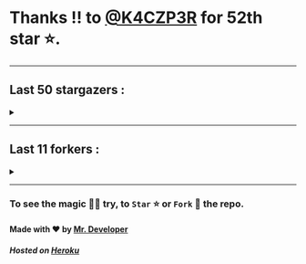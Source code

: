 # Thanks !! to [@K4CZP3R](https://github.com/K4CZP3R) for 52th star ⭐.
---

## Last 50 stargazers :
<details><summary></summary>

| No. | Profile Pic | Username | Star Number ⭐ |
| :---: | :---: | :---: | :---: |
| 1. | <img src='https://avatars.githubusercontent.com/u/16763276?v=4'> | [@K4CZP3R](https://github.com/K4CZP3R) | 52 |
| 2. | <img src='https://avatars.githubusercontent.com/u/36649395?v=4'> | [@airsquared](https://github.com/airsquared) | 51 |
| 3. | <img src='https://avatars.githubusercontent.com/u/86813581?v=4'> | [@ImDarkLK](https://github.com/ImDarkLK) | 50 |
| 4. | <img src='https://avatars.githubusercontent.com/u/96438111?v=4'> | [@Gishankrishka2](https://github.com/Gishankrishka2) | 49 |
| 5. | <img src='https://avatars.githubusercontent.com/u/85282650?v=4'> | [@Malith-Rukshan](https://github.com/Malith-Rukshan) | 48 |
| 6. | <img src='https://avatars.githubusercontent.com/u/10355528?v=4'> | [@Lesmiscore](https://github.com/Lesmiscore) | 47 |
| 7. | <img src='https://avatars.githubusercontent.com/u/51000885?v=4'> | [@xK4m3l](https://github.com/xK4m3l) | 46 |
| 8. | <img src='https://avatars.githubusercontent.com/u/60372320?v=4'> | [@antoine-lombardo](https://github.com/antoine-lombardo) | 45 |
| 9. | <img src='https://avatars.githubusercontent.com/u/90955030?v=4'> | [@SPECT3R-69](https://github.com/SPECT3R-69) | 44 |
| 10. | <img src='https://avatars.githubusercontent.com/u/89269794?v=4'> | [@svc64](https://github.com/svc64) | 43 |
| 11. | <img src='https://avatars.githubusercontent.com/u/36570169?v=4'> | [@ClementCastel](https://github.com/ClementCastel) | 42 |
| 12. | <img src='https://avatars.githubusercontent.com/u/41164942?v=4'> | [@rk134](https://github.com/rk134) | 41 |
| 13. | <img src='https://avatars.githubusercontent.com/u/16743370?v=4'> | [@megapro17](https://github.com/megapro17) | 40 |
| 14. | <img src='https://avatars.githubusercontent.com/u/33972938?v=4'> | [@pandamoon21](https://github.com/pandamoon21) | 39 |
| 15. | <img src='https://avatars.githubusercontent.com/u/85753037?v=4'> | [@manifesto1](https://github.com/manifesto1) | 38 |
| 16. | <img src='https://avatars.githubusercontent.com/u/65109659?v=4'> | [@moonmuaaz000](https://github.com/moonmuaaz000) | 37 |
| 17. | <img src='https://avatars.githubusercontent.com/u/83270075?v=4'> | [@gamer191](https://github.com/gamer191) | 36 |
| 18. | <img src='https://avatars.githubusercontent.com/u/73080587?v=4'> | [@XMYSTERlOUSX](https://github.com/XMYSTERlOUSX) | 35 |
| 19. | <img src='https://avatars.githubusercontent.com/u/17056564?v=4'> | [@0x3c3e](https://github.com/0x3c3e) | 34 |
| 20. | <img src='https://avatars.githubusercontent.com/u/20133621?v=4'> | [@NitroFuN](https://github.com/NitroFuN) | 33 |
| 21. | <img src='https://avatars.githubusercontent.com/u/482367?v=4'> | [@nyuszika7h](https://github.com/nyuszika7h) | 32 |
| 22. | <img src='https://avatars.githubusercontent.com/u/84174959?v=4'> | [@S4TyEndRa](https://github.com/S4TyEndRa) | 31 |
| 23. | <img src='https://avatars.githubusercontent.com/u/103633817?v=4'> | [@NullPointer-Ex](https://github.com/NullPointer-Ex) | 30 |
| 24. | <img src='https://avatars.githubusercontent.com/u/87824092?v=4'> | [@codingtuto](https://github.com/codingtuto) | 29 |
| 25. | <img src='https://avatars.githubusercontent.com/u/82335415?v=4'> | [@rahulmanjhu](https://github.com/rahulmanjhu) | 28 |
| 26. | <img src='https://avatars.githubusercontent.com/u/66910428?v=4'> | [@VIKASIND](https://github.com/VIKASIND) | 27 |
| 27. | <img src='https://avatars.githubusercontent.com/u/57279309?v=4'> | [@Droyder7](https://github.com/Droyder7) | 26 |
| 28. | <img src='https://avatars.githubusercontent.com/u/40000538?v=4'> | [@ShubhamJ010](https://github.com/ShubhamJ010) | 25 |
| 29. | <img src='https://avatars.githubusercontent.com/u/102476142?v=4'> | [@hiroultroid93819](https://github.com/hiroultroid93819) | 24 |
| 30. | <img src='https://avatars.githubusercontent.com/u/87156166?v=4'> | [@Soebb](https://github.com/Soebb) | 23 |
| 31. | <img src='https://avatars.githubusercontent.com/u/40020525?v=4'> | [@Angeloem](https://github.com/Angeloem) | 22 |
| 32. | <img src='https://avatars.githubusercontent.com/u/97869723?v=4'> | [@XRoiDX](https://github.com/XRoiDX) | 21 |
| 33. | <img src='https://avatars.githubusercontent.com/u/97147352?v=4'> | [@ThePachirisu](https://github.com/ThePachirisu) | 20 |
| 34. | <img src='https://avatars.githubusercontent.com/u/90682075?v=4'> | [@Parvez342](https://github.com/Parvez342) | 19 |
| 35. | <img src='https://avatars.githubusercontent.com/u/91000547?v=4'> | [@dhanushps](https://github.com/dhanushps) | 18 |
| 36. | <img src='https://avatars.githubusercontent.com/u/102027393?v=4'> | [@anon1ym](https://github.com/anon1ym) | 17 |
| 37. | <img src='https://avatars.githubusercontent.com/u/90016534?v=4'> | [@rethu123](https://github.com/rethu123) | 16 |
| 38. | <img src='https://avatars.githubusercontent.com/u/93878621?v=4'> | [@sohan2929](https://github.com/sohan2929) | 15 |
| 39. | <img src='https://avatars.githubusercontent.com/u/54490464?v=4'> | [@Rk365-UK](https://github.com/Rk365-UK) | 14 |
| 40. | <img src='https://avatars.githubusercontent.com/u/101983016?v=4'> | [@nikki310](https://github.com/nikki310) | 13 |
| 41. | <img src='https://avatars.githubusercontent.com/u/90282707?v=4'> | [@Vasubai](https://github.com/Vasubai) | 12 |
| 42. | <img src='https://avatars.githubusercontent.com/u/75154223?v=4'> | [@Achu2234](https://github.com/Achu2234) | 11 |
| 43. | <img src='https://avatars.githubusercontent.com/u/80207551?v=4'> | [@saifalisew1508](https://github.com/saifalisew1508) | 10 |
| 44. | <img src='https://avatars.githubusercontent.com/u/99937370?v=4'> | [@FeedsGram](https://github.com/FeedsGram) | 9 |
| 45. | <img src='https://avatars.githubusercontent.com/u/98212032?v=4'> | [@random772](https://github.com/random772) | 8 |
| 46. | <img src='https://avatars.githubusercontent.com/u/97720718?v=4'> | [@MaheshKmr9](https://github.com/MaheshKmr9) | 7 |
| 47. | <img src='https://avatars.githubusercontent.com/u/79193961?v=4'> | [@TgDeveloper99](https://github.com/TgDeveloper99) | 6 |
| 48. | <img src='https://avatars.githubusercontent.com/u/85005373?v=4'> | [@HerokuMods](https://github.com/HerokuMods) | 5 |
| 49. | <img src='https://avatars.githubusercontent.com/u/70249693?v=4'> | [@ilhamr0f11](https://github.com/ilhamr0f11) | 4 |
| 50. | <img src='https://avatars.githubusercontent.com/u/70377480?v=4'> | [@nikhileashy](https://github.com/nikhileashy) | 3 |
| 51. | <img src='https://avatars.githubusercontent.com/u/86344856?v=4'> | [@AmirulAndalib](https://github.com/AmirulAndalib) | 2 |

</details>

---

## Last 11 forkers :
<details><summary></summary>

| No. | Profile Pic | Username | Fork Number 🍴 |
| :---: | :---: | :---: | :---: |
| 1. | <img src='https://avatars.githubusercontent.com/u/96438111?v=4'> | [@Gishankrishka2](https://github.com/Gishankrishka2) | 11 |
| 2. | <img src='https://avatars.githubusercontent.com/u/91558902?v=4'> | [@rk134-hub](https://github.com/rk134-hub) | 10 |
| 3. | <img src='https://avatars.githubusercontent.com/u/20133621?v=4'> | [@NitroFuN](https://github.com/NitroFuN) | 9 |
| 4. | <img src='https://avatars.githubusercontent.com/u/482367?v=4'> | [@nyuszika7h](https://github.com/nyuszika7h) | 8 |
| 5. | <img src='https://avatars.githubusercontent.com/u/84174959?v=4'> | [@S4TyEndRa](https://github.com/S4TyEndRa) | 7 |
| 6. | <img src='https://avatars.githubusercontent.com/u/66910428?v=4'> | [@VIKASIND](https://github.com/VIKASIND) | 6 |
| 7. | <img src='https://avatars.githubusercontent.com/u/101307401?v=4'> | [@Tellyfun](https://github.com/Tellyfun) | 5 |
| 8. | <img src='https://avatars.githubusercontent.com/u/102476142?v=4'> | [@hiroultroid93819](https://github.com/hiroultroid93819) | 4 |
| 9. | <img src='https://avatars.githubusercontent.com/u/98212032?v=4'> | [@random772](https://github.com/random772) | 3 |
| 10. | <img src='https://avatars.githubusercontent.com/u/97720718?v=4'> | [@MaheshKmr9](https://github.com/MaheshKmr9) | 2 |
| 11. | <img src='https://avatars.githubusercontent.com/u/85005373?v=4'> | [@HerokuMods](https://github.com/HerokuMods) | 1 |

</details>

---
### To see the magic 🧚‍♂️ try, to `Star` ⭐ or `Fork` 🍴 the repo.
#### Made with ❤️ by [Mr. Developer](https://github.com/MrBotDeveloper)
##### Hosted on [Heroku](https://heroku.com)